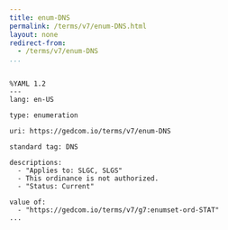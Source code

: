 ```yaml
---
title: enum-DNS
permalink: /terms/v7/enum-DNS.html
layout: none
redirect-from:
  - /terms/v7/enum-DNS
...
```


```

%YAML 1.2
---
lang: en-US

type: enumeration

uri: https://gedcom.io/terms/v7/enum-DNS

standard tag: DNS

descriptions:
  - "Applies to: SLGC, SLGS"
  - This ordinance is not authorized.
  - "Status: Current"

value of:
  - "https://gedcom.io/terms/v7/g7:enumset-ord-STAT"
...

```
